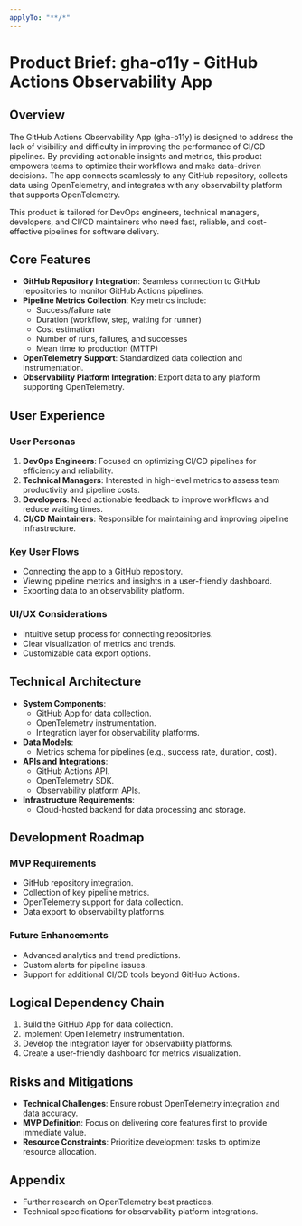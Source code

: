 ```yaml
---
applyTo: "**/*"
---
```


# Product Brief: gha-o11y - GitHub Actions Observability App

## Overview

The GitHub Actions Observability App (gha-o11y) is designed to address the lack of visibility and difficulty in improving the performance of CI/CD pipelines. By providing actionable insights and metrics, this product empowers teams to optimize their workflows and make data-driven decisions. The app connects seamlessly to any GitHub repository, collects data using OpenTelemetry, and integrates with any observability platform that supports OpenTelemetry.

This product is tailored for DevOps engineers, technical managers, developers, and CI/CD maintainers who need fast, reliable, and cost-effective pipelines for software delivery.

## Core Features

- **GitHub Repository Integration**: Seamless connection to GitHub repositories to monitor GitHub Actions pipelines.
- **Pipeline Metrics Collection**: Key metrics include:
  - Success/failure rate
  - Duration (workflow, step, waiting for runner)
  - Cost estimation
  - Number of runs, failures, and successes
  - Mean time to production (MTTP)
- **OpenTelemetry Support**: Standardized data collection and instrumentation.
- **Observability Platform Integration**: Export data to any platform supporting OpenTelemetry.

## User Experience

### User Personas

1. **DevOps Engineers**: Focused on optimizing CI/CD pipelines for efficiency and reliability.
2. **Technical Managers**: Interested in high-level metrics to assess team productivity and pipeline costs.
3. **Developers**: Need actionable feedback to improve workflows and reduce waiting times.
4. **CI/CD Maintainers**: Responsible for maintaining and improving pipeline infrastructure.

### Key User Flows

- Connecting the app to a GitHub repository.
- Viewing pipeline metrics and insights in a user-friendly dashboard.
- Exporting data to an observability platform.

### UI/UX Considerations

- Intuitive setup process for connecting repositories.
- Clear visualization of metrics and trends.
- Customizable data export options.

## Technical Architecture

- **System Components**:
  - GitHub App for data collection.
  - OpenTelemetry instrumentation.
  - Integration layer for observability platforms.
- **Data Models**:
  - Metrics schema for pipelines (e.g., success rate, duration, cost).
- **APIs and Integrations**:
  - GitHub Actions API.
  - OpenTelemetry SDK.
  - Observability platform APIs.
- **Infrastructure Requirements**:
  - Cloud-hosted backend for data processing and storage.

## Development Roadmap

### MVP Requirements

- GitHub repository integration.
- Collection of key pipeline metrics.
- OpenTelemetry support for data collection.
- Data export to observability platforms.

### Future Enhancements

- Advanced analytics and trend predictions.
- Custom alerts for pipeline issues.
- Support for additional CI/CD tools beyond GitHub Actions.

## Logical Dependency Chain

1. Build the GitHub App for data collection.
2. Implement OpenTelemetry instrumentation.
3. Develop the integration layer for observability platforms.
4. Create a user-friendly dashboard for metrics visualization.

## Risks and Mitigations

- **Technical Challenges**: Ensure robust OpenTelemetry integration and data accuracy.
- **MVP Definition**: Focus on delivering core features first to provide immediate value.
- **Resource Constraints**: Prioritize development tasks to optimize resource allocation.

## Appendix

- Further research on OpenTelemetry best practices.
- Technical specifications for observability platform integrations.
